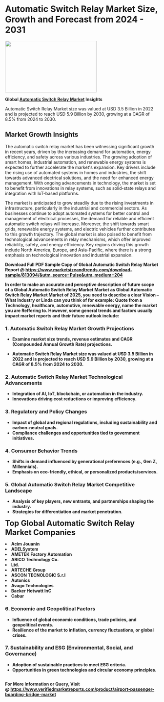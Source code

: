 <H1>Automatic Switch Relay Market Size, Growth and Forecast from 2024 - 2031</H1><img class="aligncenter size-medium wp-image-584254" src="https://thirdeyenews.in/wp-content/uploads/2024/09/Global-Market-Research-300x168.jpeg" alt="" width="300" height="168" /><p><strong>Global&nbsp;<a href="https://www.marketsizeandtrends.com/download-sample/813094/&amp;utm_source=Pulse&amp;utm_medium=204">Automatic Switch Relay Market</a> Insights</strong></p><p>Automatic Switch Relay Market size was valued at USD 3.5 Billion in 2022 and is projected to reach USD 5.9 Billion by 2030, growing at a CAGR of 8.5% from 2024 to 2030.</p><p><h2>Market Growth Insights</h2> <p>The automatic switch relay market has been witnessing significant growth in recent years, driven by the increasing demand for automation, energy efficiency, and safety across various industries. The growing adoption of smart homes, industrial automation, and renewable energy systems is expected to further accelerate the market's expansion. Key drivers include the rising use of automated systems in homes and industries, the shift towards advanced electrical solutions, and the need for enhanced energy management. With ongoing advancements in technology, the market is set to benefit from innovations in relay systems, such as solid-state relays and integration with IoT-based platforms.</p> <p><strong></strong></p> <p>The market is anticipated to grow steadily due to the rising investments in infrastructure, particularly in the industrial and commercial sectors. As businesses continue to adopt automated systems for better control and management of electrical processes, the demand for reliable and efficient automatic switch relays will increase. Moreover, the shift towards smart grids, renewable energy systems, and electric vehicles further contributes to this growth trajectory. The global market is also poised to benefit from technological advancements in relay mechanisms, which offer improved reliability, safety, and energy efficiency. Key regions driving this growth include North America, Europe, and Asia-Pacific, where there is a strong emphasis on technological innovation and industrial expansion.</p> <p><strong></p><p><span class=""><strong>Download Full PDF Sample Copy of Global Automatic Switch Relay Market Report</strong> @ <a href="https://www.marketsizeandtrends.com/download-sample/813094/&amp;utm_source=Pulse&amp;utm_medium=204" target="_blank">https://www.marketsizeandtrends.com/download-sample/813094/&amp;utm_source=Pulse&amp;utm_medium=204</a></span></p><p>In order to make an accurate and perceptive description of future scope of a Global&nbsp;Automatic Switch Relay Market Market as Global&nbsp;Automatic Switch Relay Market Market of 2025, you need to describe a clear Vision &ndash; What Industry or Linda can you think of for example: Quote from a Technology, healthcare, automotive, renewable energy, name the market you are Reffering to. However, some general trends and factors usually impact market reports and their future outlook include:</p><h3>1.&nbsp;<strong>Automatic Switch Relay Market Growth Projections</strong></h3><ul><li>Examine market size trends, revenue estimates and CAGR (Compounded Annual Growth Rate) projections.</li><li><p>Automatic Switch Relay Market size was valued at USD 3.5 Billion in 2022 and is projected to reach USD 5.9 Billion by 2030, growing at a CAGR of 8.5% from 2024 to 2030.</p></li></ul><h3>2.&nbsp;<strong>Automatic Switch Relay Market Technological Advancements</strong></h3><ul><li>Integration of AI, IoT, blockchain, or automation in the industry.</li><li>Innovations driving cost reductions or improving efficiency.</li></ul><h3>3.&nbsp;<strong>Regulatory and Policy Changes</strong></h3><ul><li>Impact of global and regional regulations, including sustainability and carbon-neutral goals.</li><li>Compliance challenges and opportunities tied to government initiatives.</li></ul><h3>4.&nbsp;<strong>Consumer Behavior Trends</strong></h3><ul><li>Shifts in demand influenced by generational preferences (e.g., Gen Z, Millennials).</li><li>Emphasis on eco-friendly, ethical, or personalized products/services.</li></ul><h3>5.&nbsp;<strong>Global Automatic Switch Relay Market Competitive Landscape</strong></h3><ul><li>Analysis of key players, new entrants, and partnerships shaping the industry.</li><li>Strategies for differentiation and market penetration.</li></ul><p data-pm-slice="1 1 []"><span style="color: inherit; font-family: inherit; font-size: 25px;">Top Global Automatic Switch Relay Market Companies</span></p><div class="" data-test-id=""><p><li>Acim Jouanin</li><li> ADELSystem</li><li> AMETEK Factory Automation</li><li> ARICO Technology Co.</li><li> Ltd.</li><li> ARTECHE Group</li><li> ASCON TECNOLOGIC S.r.l</li><li> Autonics</li><li> Avago Technologies</li><li> Backer Hotwatt InC</li><li> Cabur</li></p></div><h3>6.&nbsp;<strong>Economic and Geopolitical Factors</strong></h3><ul><li>Influence of global economic conditions, trade policies, and geopolitical events.</li><li>Resilience of the market to inflation, currency fluctuations, or global crises.</li></ul><h3>7.&nbsp;<strong>Sustainability and ESG (Environmental, Social, and Governance)</strong></h3><ul><li>Adoption of sustainable practices to meet ESG criteria.</li><li>Opportunities in green technologies and circular economy principles.</li></ul><h2><strong style="font-size: 14px;">For More Information or Query, Visit @&nbsp;</strong><a style="background-color: #ffffff; font-size: 14px;" href="https://www.marketsizeandtrends.com/report/automatic-switch-relay-market/" target="_blank">https://www.verifiedmarketreports.com/product/airport-passenger-boarding-bridge-market</a></h2>
